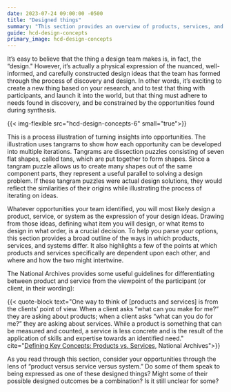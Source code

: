 ```yaml
---
date: 2023-07-24 09:00:00 -0500
title: "Designed things"
summary: "This section provides an overview of products, services, and systems"
guide: hcd-design-concepts
primary_image: hcd-design-concepts
---
```


It’s easy to believe that the thing a design team makes is, in fact, the “design." However, it’s actually a physical expression of the nuanced, well-informed, and carefully constructed design ideas that the team has formed through the process of discovery and design. In other words, it’s exciting to create a new thing based on your research, and to test that thing with participants, and launch it into the world, but that thing must adhere to needs found in discovery, and be constrained by the opportunities found during synthesis.

{{< img-flexible src="hcd-design-concepts-6" small="true">}}

This is a process illustration of turning insights into opportunities. The illustration uses tangrams to show how each opportunity can be developed into multiple iterations. Tangrams are dissection puzzles consisting of seven flat shapes, called tans, which are put together to form shapes. Since a tangram puzzle allows us to create many shapes out of the same component parts, they represent a useful parallel to solving a design problem. If these tangram puzzles were actual design solutions, they would reflect the similarities of their origins while illustrating the process of iterating on ideas.

Whatever opportunities your team identified, you will most likely design a product, service, or system as the expression of your design ideas. Drawing from those ideas, defining what item you will design, or what items to design in what order, is a crucial decision. To help you parse your options, this section provides a broad outline of the ways in which products, services, and systems differ. It also highlights a few of the points at which products and services specifically are dependent upon each other, and where and how the two might intertwine.

The National Archives provides some useful guidelines for differentiating between product and service from the viewpoint of the participant (or client, in their wording):

{{< quote-block text="One way to think of [products and services] is from the clients’ point of view. When a client asks “what can you make for me?” they are asking about products; when a client asks “what can you do for me?” they are asking about services. While a product is something that can be measured and counted, a service is less concrete and is the result of the application of skills and expertise towards an identified need." cite="[Defining Key Concepts: Products vs. Services](https://www.archives.gov/preservation/products/definitions/products-services.html), National Archives">}}

As you read through this section, consider your opportunities through the lens of “product versus service versus system.” Do some of them speak to being expressed as one of these designed things? Might some of their possible designed outcomes be a combination? Is it still unclear for some?
